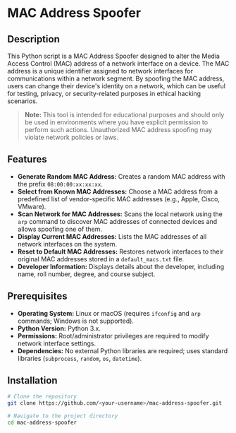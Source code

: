 # MAC Address Spoofer

## Description
This Python script is a MAC Address Spoofer designed to alter the Media Access Control (MAC) address of a network interface on a device. The MAC address is a unique identifier assigned to network interfaces for communications within a network segment. By spoofing the MAC address, users can change their device's identity on a network, which can be useful for testing, privacy, or security-related purposes in ethical hacking scenarios.

> **Note:** This tool is intended for educational purposes and should only be used in environments where you have explicit permission to perform such actions. Unauthorized MAC address spoofing may violate network policies or laws.

## Features
- **Generate Random MAC Address:** Creates a random MAC address with the prefix `08:00:00:xx:xx:xx`.
- **Select from Known MAC Addresses:** Choose a MAC address from a predefined list of vendor-specific MAC addresses (e.g., Apple, Cisco, VMware).
- **Scan Network for MAC Addresses:** Scans the local network using the `arp` command to discover MAC addresses of connected devices and allows spoofing one of them.
- **Display Current MAC Addresses:** Lists the MAC addresses of all network interfaces on the system.
- **Reset to Default MAC Addresses:** Restores network interfaces to their original MAC addresses stored in a `default_macs.txt` file.
- **Developer Information:** Displays details about the developer, including name, roll number, degree, and course subject.

## Prerequisites
- **Operating System:** Linux or macOS (requires `ifconfig` and `arp` commands; Windows is not supported).
- **Python Version:** Python 3.x.
- **Permissions:** Root/administrator privileges are required to modify network interface settings.
- **Dependencies:** No external Python libraries are required; uses standard libraries (`subprocess`, `random`, `os`, `datetime`).

## Installation
```sh
# Clone the repository
git clone https://github.com/<your-username>/mac-address-spoofer.git

# Navigate to the project directory
cd mac-address-spoofer
